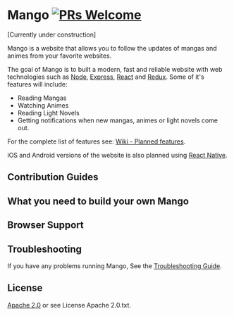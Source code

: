 # Mango [![PRs Welcome](https://img.shields.io/badge/PRs-welcome-brightgreen.svg)](CONTRIBUTING.md#pull-requests)

[Currently under construction]

Mango is a website that allows you to follow the updates of mangas and animes from your favorite websites.

The goal of Mango is to built a modern, fast and reliable website with web technologies such as [Node](https://nodejs.org), [Express](http://expressjs.com), [React](https://facebook.github.io/react/) and [Redux](http://redux.js.org/).
Some of it's features will include: 
* Reading Mangas
* Watching Animes
* Reading Light Novels
* Getting notifications when new mangas, animes or light novels come out.

For the complete list of features see: [Wiki - Planned features](https://github.com/mango-team/mango/wiki/Planned-features).

iOS and Android versions of the website is also planned using [React Native](https://facebook.github.io/react-native/).

## Contribution Guides

## What you need to build your own Mango

## Browser Support

## Troubleshooting

If you have any problems running Mango, See the [Troubleshooting Guide](https://github.com/mango-team/mango/wiki/Troubleshooting).

## License
[Apache 2.0](https://www.apache.org/licenses/LICENSE-2.0) or see License Apache 2.0.txt.